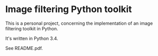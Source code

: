 # Image filtering Python toolkit

This is a personal project, concerning the implementation of an image filtering toolkit in Python.

It's written in Python 3.4.

See README.pdf.
